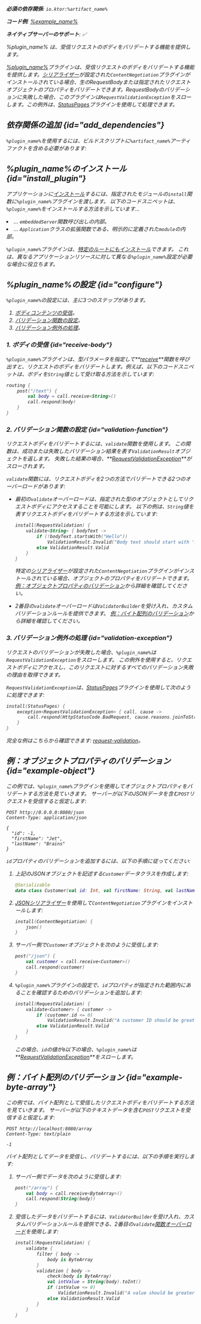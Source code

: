 [//]: # (title: リクエストのバリデーション)

<show-structure for="chapter" depth="2"/>
<primary-label ref="server-plugin"/>

<var name="plugin_name" value="RequestValidation"/>
<var name="package_name" value="io.ktor.server.plugins.requestvalidation"/>
<var name="artifact_name" value="ktor-server-request-validation"/>

<tldr>
<p>
<b>必須の依存関係</b>: <code>io.ktor:%artifact_name%</code>
</p>
<var name="example_name" value="request-validation"/>
<p>
    <b>コード例</b>:
    <a href="https://github.com/ktorio/ktor-documentation/tree/%ktor_version%/codeSnippets/snippets/%example_name%">
        %example_name%
    </a>
</p>
<p>
    <b><Links href="/ktor/server-native" summary="Ktor supports Kotlin/Native and allows you to run a server without an additional runtime or virtual machine.">ネイティブサーバー</Links>のサポート</b>: ✅
</p>
</tldr>

<link-summary>
%plugin_name% は、受信リクエストのボディをバリデートする機能を提供します。
</link-summary>

[%plugin_name%](https://api.ktor.io/ktor-server/ktor-server-plugins/ktor-server-request-validation/io.ktor.server.plugins.requestvalidation/-request-validation.html)プラグインは、受信リクエストのボディをバリデートする機能を提供します。[シリアライザー](server-serialization.md#configure_serializer)が設定された`ContentNegotiation`プラグインがインストールされている場合、生のRequestBodyまたは指定されたリクエストオブジェクトのプロパティをバリデートできます。RequestBodyのバリデーションに失敗した場合、このプラグインは`RequestValidationException`をスローします。この例外は、[StatusPages](server-status-pages.md)プラグインを使用して処理できます。

## 依存関係の追加 {id="add_dependencies"}

<p>
    <code>%plugin_name%</code>を使用するには、ビルドスクリプトに<code>%artifact_name%</code>アーティファクトを含める必要があります:
</p>
<Tabs group="languages">
    <TabItem title="Gradle (Kotlin)" group-key="kotlin">
        <code-block lang="Kotlin" code="            implementation(&quot;io.ktor:%artifact_name%:$ktor_version&quot;)"/>
    </TabItem>
    <TabItem title="Gradle (Groovy)" group-key="groovy">
        <code-block lang="Groovy" code="            implementation &quot;io.ktor:%artifact_name%:$ktor_version&quot;"/>
    </TabItem>
    <TabItem title="Maven" group-key="maven">
        <code-block lang="XML" code="            &lt;dependency&gt;&#10;                &lt;groupId&gt;io.ktor&lt;/groupId&gt;&#10;                &lt;artifactId&gt;%artifact_name%-jvm&lt;/artifactId&gt;&#10;                &lt;version&gt;${ktor_version}&lt;/version&gt;&#10;            &lt;/dependency&gt;"/>
    </TabItem>
</Tabs>

## %plugin_name%のインストール {id="install_plugin"}

<p>
    アプリケーションに<a href="#install">インストール</a>するには、指定された<Links href="/ktor/server-modules" summary="Modules allow you to structure your application by grouping routes.">モジュール</Links>の<code>install</code>関数に<code>%plugin_name%</code>プラグインを渡します。
    以下のコードスニペットは、<code>%plugin_name%</code>をインストールする方法を示しています...
</p>
<list>
    <li>
        ... <code>embeddedServer</code>関数呼び出しの内部。
    </li>
    <li>
        ... <code>Application</code>クラスの拡張関数である、明示的に定義された<code>module</code>の内部。
    </li>
</list>
<Tabs>
    <TabItem title="embeddedServer">
        <code-block lang="kotlin" code="            import io.ktor.server.engine.*&#10;            import io.ktor.server.netty.*&#10;            import io.ktor.server.application.*&#10;            import %package_name%.*&#10;&#10;            fun main() {&#10;                embeddedServer(Netty, port = 8080) {&#10;                    install(%plugin_name%)&#10;                    // ...&#10;                }.start(wait = true)&#10;            }"/>
    </TabItem>
    <TabItem title="module">
        <code-block lang="kotlin" code="            import io.ktor.server.application.*&#10;            import %package_name%.*&#10;            // ...&#10;            fun Application.module() {&#10;                install(%plugin_name%)&#10;                // ...&#10;            }"/>
    </TabItem>
</Tabs>
<p>
    <code>%plugin_name%</code>プラグインは、<a href="#install-route">特定のルートにもインストール</a>できます。
    これは、異なるアプリケーションリソースに対して異なる<code>%plugin_name%</code>設定が必要な場合に役立ちます。
</p>

## %plugin_name%の設定 {id="configure"}

<code>%plugin_name%</code>の設定には、主に3つのステップがあります。

1. [ボディコンテンツの受信](#receive-body)。
2. [バリデーション関数の設定](#validation-function)。
3. [バリデーション例外の処理](#validation-exception)。

### 1. ボディの受信 {id="receive-body"}

<code>%plugin_name%</code>プラグインは、型パラメータを指定して**[receive](server-requests.md#body_contents)**関数を呼び出すと、リクエストのボディをバリデートします。例えば、以下のコードスニペットは、ボディを<code>String</code>値として受け取る方法を示しています:

```kotlin
routing {
    post("/text") {
        val body = call.receive<String>()
        call.respond(body)
    }
}
```

### 2. バリデーション関数の設定 {id="validation-function"}

リクエストボディをバリデートするには、<code>validate</code>関数を使用します。
この関数は、成功または失敗したバリデーション結果を表す<code>ValidationResult</code>オブジェクトを返します。
失敗した結果の場合、**[RequestValidationException](#validation-exception)**がスローされます。

<code>validate</code>関数には、リクエストボディを2つの方法でバリデートできる2つのオーバーロードがあります:

- 最初の<code>validate</code>オーバーロードは、指定された型のオブジェクトとしてリクエストボディにアクセスすることを可能にします。
   以下の例は、<code>String</code>値を表すリクエストボディをバリデートする方法を示しています:
   ```kotlin
   install(RequestValidation) {
       validate<String> { bodyText ->
           if (!bodyText.startsWith("Hello"))
               ValidationResult.Invalid("Body text should start with 'Hello'")
           else ValidationResult.Valid
       }
   }
   ```

   特定の[シリアライザー](server-serialization.md#configure_serializer)が設定された<code>ContentNegotiation</code>プラグインがインストールされている場合、オブジェクトのプロパティをバリデートできます。[例：オブジェクトプロパティのバリデーション](#example-object)から詳細を確認してください。

- 2番目の<code>validate</code>オーバーロードは<code>ValidatorBuilder</code>を受け入れ、カスタムバリデーションルールを提供できます。
   [例：バイト配列のバリデーション](#example-byte-array)から詳細を確認してください。

### 3. バリデーション例外の処理 {id="validation-exception"}

リクエストのバリデーションが失敗した場合、<code>%plugin_name%</code>は<code>RequestValidationException</code>をスローします。
この例外を使用すると、リクエストボディにアクセスし、このリクエストに対するすべてのバリデーション失敗の理由を取得できます。

<code>RequestValidationException</code>は、[StatusPages](server-status-pages.md)プラグインを使用して次のように処理できます:

```kotlin
install(StatusPages) {
    exception<RequestValidationException> { call, cause ->
        call.respond(HttpStatusCode.BadRequest, cause.reasons.joinToString())
    }
}
```

完全な例はこちらから確認できます: [request-validation](https://github.com/ktorio/ktor-documentation/tree/%ktor_version%/codeSnippets/snippets/request-validation)。

## 例：オブジェクトプロパティのバリデーション {id="example-object"}

この例では、<code>%plugin_name%</code>プラグインを使用してオブジェクトプロパティをバリデートする方法を見ていきます。
サーバーが以下のJSONデータを含む<code>POST</code>リクエストを受信すると仮定します:

```HTTP
POST http://0.0.0.0:8080/json
Content-Type: application/json

{
  "id": -1,
  "firstName": "Jet",
  "lastName": "Brains"
}
```

<code>id</code>プロパティのバリデーションを追加するには、以下の手順に従ってください:

1. 上記のJSONオブジェクトを記述する<code>Customer</code>データクラスを作成します:
   ```kotlin
   @Serializable
   data class Customer(val id: Int, val firstName: String, val lastName: String)
   ```

2. [JSONシリアライザー](server-serialization.md#register_json)を使用して<code>ContentNegotiation</code>プラグインをインストールします:
   ```kotlin
   install(ContentNegotiation) {
       json()
   }
   ```

3. サーバー側で<code>Customer</code>オブジェクトを次のように受信します:
   ```kotlin
   post("/json") {
       val customer = call.receive<Customer>()
       call.respond(customer)
   }
   ```
4. <code>%plugin_name%</code>プラグインの設定で、<code>id</code>プロパティが指定された範囲内にあることを確認するためのバリデーションを追加します:
   ```kotlin
   install(RequestValidation) {
       validate<Customer> { customer ->
           if (customer.id <= 0)
               ValidationResult.Invalid("A customer ID should be greater than 0")
           else ValidationResult.Valid
       }
   }
   ```
   
   この場合、<code>id</code>の値が<code>0</code>以下の場合、<code>%plugin_name%</code>は**[RequestValidationException](#validation-exception)**をスローします。

## 例：バイト配列のバリデーション {id="example-byte-array"}

この例では、バイト配列として受信したリクエストボディをバリデートする方法を見ていきます。
サーバーが以下のテキストデータを含む<code>POST</code>リクエストを受信すると仮定します:

```HTTP
POST http://localhost:8080/array
Content-Type: text/plain

-1
```

バイト配列としてデータを受信し、バリデートするには、以下の手順を実行します:

1. サーバー側でデータを次のように受信します:
   ```kotlin
   post("/array") {
       val body = call.receive<ByteArray>()
       call.respond(String(body))
   }
   ```
2. 受信したデータをバリデートするには、<code>ValidatorBuilder</code>を受け入れ、カスタムバリデーションルールを提供できる、2番目の<code>validate</code>[関数オーバーロード](#validation-function)を使用します:
   ```kotlin
   install(RequestValidation) {
       validate {
           filter { body ->
               body is ByteArray
           }
           validation { body ->
               check(body is ByteArray)
               val intValue = String(body).toInt()
               if (intValue <= 0)
                   ValidationResult.Invalid("A value should be greater than 0")
               else ValidationResult.Valid
           }
       }
   }
   ```